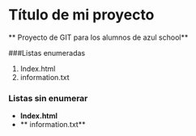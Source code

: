 # Título de mi proyecto

** Proyecto de GIT para los alumnos de azul school**

[//]:# (Listas enumerdas)
###Listas enumeradas
1. Index.html
2. information.txt
### Listas sin enumerar
[//]:# (Listas sin enumerar)
* **Index.html**
* ** information.txt**